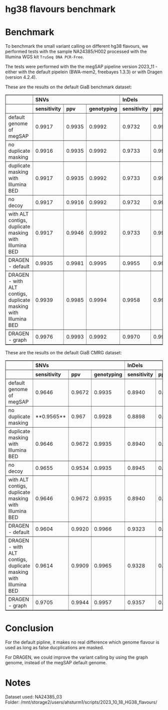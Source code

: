 # hg38 flavours benchmark

# Benchmark

To benchmark the small variant calling on different hg38 flavours, we performed tests with the sample NA24385/H002 processed with the Illumina WGS kit `TruSeq DNA PCR-Free`.  

The tests were performed with the the megSAP pipeline version 2023_11 - either with the default pipelein (BWA-mem2, freebayes 1.3.3) or with Dragen (version 4.2.4).  

These are the results on the default GiaB benchmark dataset: 
<table border=1>
<tr><th></th><th colspan=3 align=left>SNVs</th><th colspan=3 align=left>InDels</th></tr>
<tr><th></th><th align=left>sensitivity</th><th align=left>ppv</th><th align=left>genotyping</th><th align=left>sensitivity</th><th align=left>ppv</th><th align=left>genotyping</th></tr>
<tr><td>default genome of megSAP</td><td>0.9917</td><td>0.9935</td><td>0.9992</td><td>0.9732</td><td>0.9932</td><td>0.9833</td></tr>
<tr><td>no duplicate masking</td><td>0.9916</td><td>0.9935</td><td>0.9992</td><td>0.9733</td><td>0.9932</td><td>0.9833</td></tr>
<tr><td>duplicate masking with Illumina BED</td><td>0.9917</td><td>0.9935</td><td>0.9992</td><td>0.9733</td><td>0.9932</td><td>0.9833</td></tr>
<tr><td>no decoy</td><td>0.9917</td><td>0.9916</td><td>0.9992</td><td>0.9732</td><td>0.9924</td><td>0.9833</td></tr>
<tr><td>with ALT contigs, duplicate masking with Illumina BED</td><td>0.9917</td><td>0.9946</td><td>0.9992</td><td>0.9733</td><td>0.9936</td><td>0.9833</td></tr>
<tr><td>DRAGEN - default</td><td>0.9935</td><td>0.9981</td><td>0.9995</td><td>0.9955</td><td>0.9972</td><td>0.9993</td></tr>
<tr><td>DRAGEN - with ALT contigs, duplicate masking with Illumina BED</td><td>0.9939</td><td>0.9985</td><td>0.9994</td><td>0.9958</td><td>0.9974</td><td>0.9993</td></tr>
<tr><td>DRAGEN - graph</td><td>0.9976</td><td>0.9993</td><td>0.9992</td><td>0.9970</td><td>0.9978</td><td>0.9992</td></tr>
</table>

These are the results on the default GiaB CMRG dataset: 
<table border=1>
<tr><th></th><th colspan=3 align=left>SNVs</th><th colspan=3 align=left>InDels</th></tr>
<tr><th></th><th align=left>sensitivity</th><th align=left>ppv</th><th align=left>genotyping</th><th align=left>sensitivity</th><th align=left>ppv</th><th align=left>genotyping</th></tr>
<tr><td>default genome of megSAP</td><td>0.9646</td><td>0.9672</td><td>0.9935</td><td>0.8940</td><td>0.9344</td><td>0.9618</td></tr>
<tr><td>no duplicate masking</td><td>**0.9565**</td><td>0.967</td><td>0.9928</td><td>0.8898</td><td>0.9341</td><td>0.9619</td></tr>
<tr><td>duplicate masking with Illumina BED</td><td>0.9646</td><td>0.9672</td><td>0.9935</td><td>0.8940</td><td>0.9344</td><td>0.9618</td></tr>
<tr><td>no decoy</td><td>0.9655</td><td>0.9534</td><td>0.9935</td><td>0.8945</td><td>0.9274</td><td>0.9616</td></tr>
<tr><td>with ALT contigs, duplicate masking with Illumina BED</td><td>0.9646</td><td>0.9672</td><td>0.9935</td><td>0.8940</td><td>0.9344</td><td>0.9618</td></tr>
<tr><td>DRAGEN - default</td><td>0.9604</td><td>0.9920</td><td>0.9966</td><td>0.9323</td><td>0.9248</td><td>0.9930</td></tr>
<tr><td>DRAGEN - with ALT contigs, duplicate masking with Illumina BED</td><td>0.9614</td><td>0.9909</td><td>0.9965</td><td>0.9328</td><td>0.9227</td><td>0.9930</td></tr>
<tr><td>DRAGEN - graph</td><td>0.9705</td><td>0.9944</td><td>0.9957</td><td>0.9357</td><td>0.9243</td><td>0.9936</td></tr>
</table>

# Conclusion

For the default pipline, it makes no real difference which genome flavour is used as long as false ducplications are masked.

For DRAGEN, we could improve the variant calling by using the graph genome, instead of the megSAP default genome.

# Notes

Dataset used: NA24385_03  
Folder: /mnt/storage2/users/ahsturm1/scripts/2023_10_18_HG38_flavours/  
